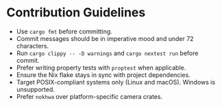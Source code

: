 # Contribution Guidelines

- Use `cargo fmt` before committing.
- Commit messages should be in imperative mood and under 72 characters.
- Run `cargo clippy -- -D warnings` and `cargo nextest run` before commit.
- Prefer writing property tests with `proptest` when applicable.
- Ensure the Nix flake stays in sync with project dependencies.
- Target POSIX-compliant systems only (Linux and macOS). Windows is unsupported.
- Prefer `nokhwa` over platform-specific camera crates.
